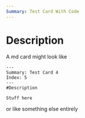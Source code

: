 ```yaml
---
Summary: Test Card With Code
---
```


# Description

A md card might look like

```
---
Summary: Test Card 4
Index: 5
---
#Description

Stuff here
```

or like something else entirely
